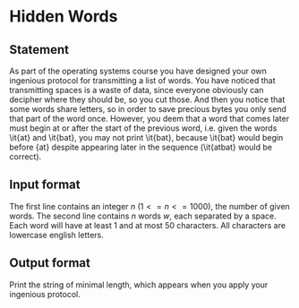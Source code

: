 # Hidden Words

## Statement

As part of the operating systems course you have designed your own ingenious protocol for transmitting a list of words. You have noticed that transmitting spaces is a waste of data, since everyone obviously can decipher where they should be, so you cut those. And then you notice that some words share letters, so in order to save precious bytes you only send that part of the word once. However, you deem that a word that comes later must begin at or after the start of the previous word, i.e. given the words \it{at} and \it{bat}, you may not print \it{bat}, because \it{bat} would begin before \{at} despite appearing later in the sequence (\it{atbat} would be correct).

## Input format

The first line contains an integer $n$ ($1 <= n <= 1000$), the number of given words.
The second line contains $n$ words $w$, each separated by a space. Each word will have at least 1 and at most 50 characters. All characters are lowercase english letters.

## Output format

Print the string of minimal length, which appears when you apply your ingenious protocol.
